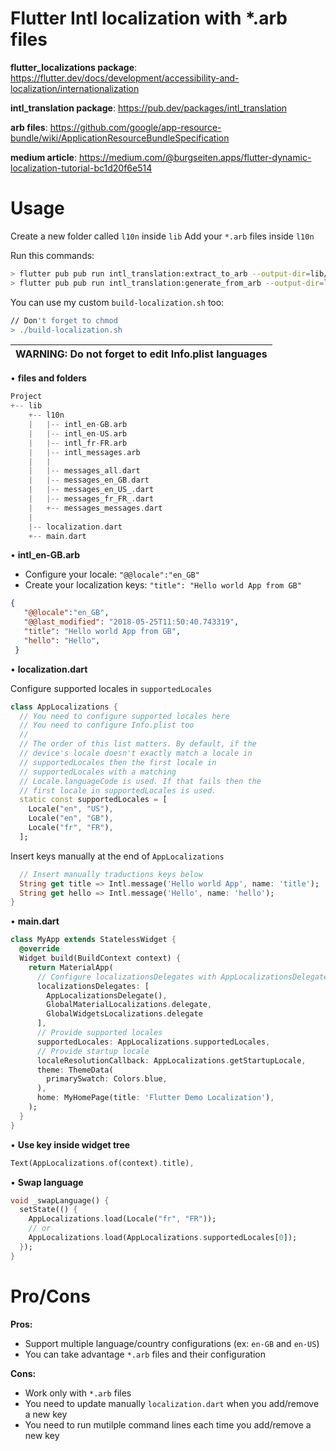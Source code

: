 Flutter Intl localization with *.arb files
===============

**flutter_localizations package**: https://flutter.dev/docs/development/accessibility-and-localization/internationalization

**intl_translation package**: https://pub.dev/packages/intl_translation

**arb files**: https://github.com/google/app-resource-bundle/wiki/ApplicationResourceBundleSpecification

**medium article**: https://medium.com/@burgseiten.apps/flutter-dynamic-localization-tutorial-bc1d20f6e514

Usage
===============
Create a new folder called `l10n` inside `lib`
Add your `*.arb` files inside `l10n`

Run this commands: 
```sh
> flutter pub pub run intl_translation:extract_to_arb --output-dir=lib/l10n lib/localization.dart 
> flutter pub pub run intl_translation:generate_from_arb --output-dir=lib/l10n --no-use-deferred-loading lib/localization.dart lib/l10n/intl_*.arb
```

You can use my custom `build-localization.sh` too:
```sh
// Don't forget to chmod
> ./build-localization.sh
```

| WARNING: Do not forget to edit Info.plist languages |
| --- 

• **files and folders**
```dart
Project
+-- lib
    +-- l10n
    |   |-- intl_en-GB.arb
    |   |-- intl_en-US.arb
    |   |-- intl_fr-FR.arb
    |   |-- intl_messages.arb
    |   |
    |   |-- messages_all.dart
    |   |-- messages_en_GB.dart
    |   |-- messages_en_US_.dart
    |   |-- messages_fr_FR_.dart
    |   +-- messages_messages.dart
    |
    |-- localization.dart
    +-- main.dart
```
• **intl_en-GB.arb**
- Configure your locale: `"@@locale":"en_GB"`
- Create your localization keys: `"title": "Hello world App from GB"`

```json
{
   "@@locale":"en_GB",
   "@@last_modified": "2018-05-25T11:50:40.743319",
   "title": "Hello world App from GB",
   "hello": "Hello",
 }
```

• **localization.dart**

Configure supported locales in `supportedLocales`
```dart
class AppLocalizations {
  // You need to configure supported locales here
  // You need to configure Info.plist too
  //
  // The order of this list matters. By default, if the
  // device's locale doesn't exactly match a locale in
  // supportedLocales then the first locale in
  // supportedLocales with a matching
  // Locale.languageCode is used. If that fails then the
  // first locale in supportedLocales is used.
  static const supportedLocales = [
    Locale("en", "US"),
    Locale("en", "GB"),
    Locale("fr", "FR"),
  ];
```

Insert keys manually at the end of `AppLocalizations`
```dart
  // Insert manually traductions keys below
  String get title => Intl.message('Hello world App', name: 'title');
  String get hello => Intl.message('Hello', name: 'hello');
}
```

• **main.dart**
```dart
class MyApp extends StatelessWidget {
  @override
  Widget build(BuildContext context) {
    return MaterialApp(
      // Configure localizationsDelegates with AppLocalizationsDelegate()
      localizationsDelegates: [
        AppLocalizationsDelegate(),
        GlobalMaterialLocalizations.delegate,
        GlobalWidgetsLocalizations.delegate
      ],
      // Provide supported locales
      supportedLocales: AppLocalizations.supportedLocales,
      // Provide startup locale
      localeResolutionCallback: AppLocalizations.getStartupLocale,
      theme: ThemeData(
        primarySwatch: Colors.blue,
      ),
      home: MyHomePage(title: 'Flutter Demo Localization'),
    );
  }
}
```


• **Use key inside widget tree** 
```dart
Text(AppLocalizations.of(context).title),
```

• **Swap language** 
```dart
void _swapLanguage() {
  setState(() {
    AppLocalizations.load(Locale("fr", "FR"));
    // or
    AppLocalizations.load(AppLocalizations.supportedLocales[0]);
  });
}
```

Pro/Cons
===============
**Pros:**
- Support multiple language/country configurations (ex: `en-GB` and `en-US`)
- You can take advantage `*.arb` files and their configuration

**Cons:** 
- Work only with `*.arb` files
- You need to update manually `localization.dart` when you add/remove a new key
- You need to run mutilple command lines each time you add/remove a new key
